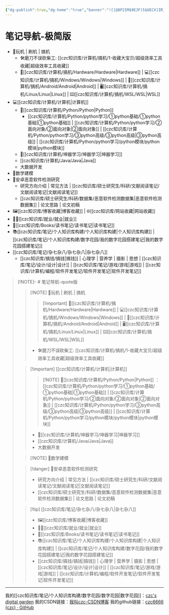 ```yaml
---
{"dg-publish":true,"dg-home":"true","banner":"![[@8P2IM$9EJF)5$UECX]IR}T_tmb.jpg]]","banner_y":0.8,"permalink":"/主页/","tags":["gardenEntry"],"dgPassFrontmatter":true,"created":"2024-12-07T17:00:18.400+08:00","updated":"2024-12-10T19:57:37.461+08:00"}
---
```




# 笔记导航-极简版

- 🤩玩机  |  刷机  |  搞机
	- 🛠️磨刀不误砍柴工: [[czc知识库/计算机/搞机/1-收藏大宝贝/超级效率工具收藏\|超级效率工具收藏]]
	- 🔧[[czc知识库/计算机/搞机/Hardware/Hardware\|Hardware]]  |  💻[[czc知识库/计算机/搞机/Windows/Windows\|Windows]]  |  📱[[czc知识库/计算机/搞机/Android/Android\|Android]]  |  🖥️[[czc知识库/计算机/搞机/Linux/Linux\|Linux]]  |  ⌨️[[czc知识库/计算机/搞机/WSL/WSL\|WSL]]
- 💻[[czc知识库/计算机/计算机\|计算机]] 
	- 🐍[[czc知识库/计算机/Python/Python\|Python]]
		- [[czc知识库/计算机/Python/python学习/①python基础/①python基础\|①python基础]]  |  [[czc知识库/计算机/Python/python学习/②面向对象/②面向对象\|②面向对象]]  |  [[czc知识库/计算机/Python/python学习/③python高级/③python高级\|③python高级]]  |  [[czc知识库/计算机/Python/python学习/python模块/python模块\|python模块]]
	- 🐓[[czc知识库/计算机/坤器学习/坤器学习\|坤器学习]]
	- [[czc知识库/计算机/Java/Java\|Java]]
	- 大数据开发
- 🔢数学建模
- 📲安卓恶意软件检测研究 
	- 研究方向介绍  |  常见方法  |  [[czc知识库/硕士研究生/科研/文献阅读笔记/文献阅读笔记\|文献阅读笔记]]
	- [[czc知识库/硕士研究生/科研/数据集/恶意软件检测数据集\|恶意软件检测数据集]]  |  论文思路  |  论文初稿
- 🖼️[[czc知识库/博客收藏\|博客收藏]]  |  🌐[[czc知识库/网站收藏\|网站收藏]]
- 🐄🐎[[czc知识库/就业/就业\|就业]]
- 📖[[czc知识库/Books/读书笔记/读书笔记\|读书笔记]]
- 📚[[czc知识库/笔记/个人知识库构建/个人知识库构建\|个人知识库构建]]  |  [[czc知识库/笔记/个人知识库构建/数字花园/我的数字花园搭建笔记\|我的数字花园搭建笔记]]
- [[czc知识库/笔记/杂七杂八/杂七杂八\|杂七杂八]]
	- [[czc知识库/搞钱/搞钱\|搞钱]]  |  心理学  |  营养学  |  摄影  |  思想  |  [[czc知识库/笔记/设计/设计\|设计]]  |  [[czc知识库/笔记/游戏/游戏\|游戏]]  |  [[czc知识库/计算机/编程/软件开发笔记/软件开发笔记\|软件开发笔记]]



> [!NOTE]- # 笔记导航-quote版
> 
> > [!NOTE] 🤩玩机  |  刷机  |  搞机
> >> [!important] 🔧[[czc知识库/计算机/搞机/Hardware/Hardware\|Hardware]]  |  💻[[czc知识库/计算机/搞机/Windows/Windows\|Windows]]  |  📱[[czc知识库/计算机/搞机/Android/Android\|Android]]  |  🖥️[[czc知识库/计算机/搞机/Linux/Linux\|Linux]]  |  ⌨️[[czc知识库/计算机/搞机/WSL/WSL\|WSL]]
> > - 🛠️磨刀不误砍柴工: [[czc知识库/计算机/搞机/1-收藏大宝贝/超级效率工具收藏\|超级效率工具收藏]]
> 
> > [!important] [[czc知识库/计算机/计算机\|计算机]] 
> >> [!NOTE] 🐍[[czc知识库/计算机/Python/Python\|Python]] ：[[czc知识库/计算机/Python/python学习/①python基础/①python基础\|①python基础]]  |  [[czc知识库/计算机/Python/python学习/②面向对象/②面向对象\|②面向对象]]  |  [[czc知识库/计算机/Python/python学习/③python高级/③python高级\|③python高级]]  |  [[czc知识库/计算机/Python/python学习/python模块/python模块\|python模块]]
> > - 🐓[[czc知识库/计算机/坤器学习/坤器学习\|坤器学习]]
> > - [[czc知识库/计算机/Java/Java\|Java]]
> > - 大数据开发
> 
> > [!NOTE] 🔢数学建模
> > 
> 
> > [!danger] 📲安卓恶意软件检测研究 
> > - 研究方向介绍  |  常见方法  |  [[czc知识库/硕士研究生/科研/文献阅读笔记/文献阅读笔记\|文献阅读笔记]]
> > - [[czc知识库/硕士研究生/科研/数据集/恶意软件检测数据集\|恶意软件检测数据集]]  |  论文思路  |  论文初稿
> 
> > [!tip] [[czc知识库/笔记/杂七杂八/杂七杂八\|杂七杂八]]
> > - 🖼️[[czc知识库/博客收藏\|博客收藏]]
> > - 🐄🐎[[czc知识库/就业/就业\|就业]]
> > - 📖[[czc知识库/Books/读书笔记/读书笔记\|读书笔记]]
> > - 📚[[czc知识库/笔记/个人知识库构建/个人知识库构建\|个人知识库构建]]  |  [[czc知识库/笔记/个人知识库构建/数字花园/我的数字花园搭建笔记\|我的数字花园搭建笔记]]
> > - [[czc知识库/搞钱/搞钱\|搞钱]]  |  心理学  |  营养学  |  摄影  |  思想  |  [[czc知识库/笔记/设计/设计\|设计]]  |  [[czc知识库/笔记/游戏/游戏\|游戏]]  |  [[czc知识库/计算机/编程/软件开发笔记/软件开发笔记\|软件开发笔记]]
> 
> 
> 
> 
> 

---
我的[[czc知识库/笔记/个人知识库构建/数字花园/数字花园\|数字花园]]：[czc's digital garden](https://czc-dg.netlify.app/)
我的CSDN链接：[我叫czc-CSDN博客](https://blog.csdn.net/qq_25177949?type=blog)
我的github链接：[czc6666 (czc) · GitHub](https://github.com/czc6666)
